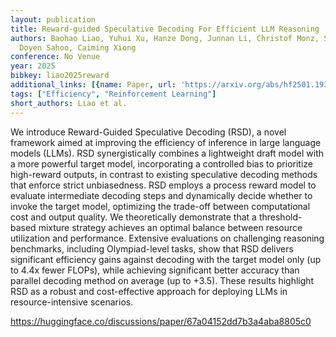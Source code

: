 ```yaml
---
layout: publication
title: Reward-guided Speculative Decoding For Efficient LLM Reasoning
authors: Baohao Liao, Yuhui Xu, Hanze Dong, Junnan Li, Christof Monz, Silvio Savarese,
  Doyen Sahoo, Caiming Xiong
conference: No Venue
year: 2025
bibkey: liao2025reward
additional_links: [{name: Paper, url: 'https://arxiv.org/abs/hf2501.19324'}]
tags: ["Efficiency", "Reinforcement Learning"]
short_authors: Liao et al.
---
```

We introduce Reward-Guided Speculative Decoding (RSD), a novel framework aimed at improving the efficiency of inference in large language models (LLMs). RSD synergistically combines a lightweight draft model with a more powerful target model, incorporating a controlled bias to prioritize high-reward outputs, in contrast to existing speculative decoding methods that enforce strict unbiasedness. RSD employs a process reward model to evaluate intermediate decoding steps and dynamically decide whether to invoke the target model, optimizing the trade-off between computational cost and output quality. We theoretically demonstrate that a threshold-based mixture strategy achieves an optimal balance between resource utilization and performance. Extensive evaluations on challenging reasoning benchmarks, including Olympiad-level tasks, show that RSD delivers significant efficiency gains against decoding with the target model only (up to 4.4x fewer FLOPs), while achieving significant better accuracy than parallel decoding method on average (up to +3.5). These results highlight RSD as a robust and cost-effective approach for deploying LLMs in resource-intensive scenarios.

https://huggingface.co/discussions/paper/67a04152dd7b3a4aba8805c0